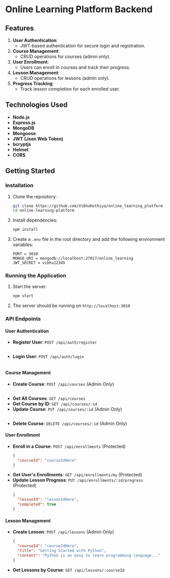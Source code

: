 # Online Learning Platform Backend

## Features
1. **User Authentication**: 
    - JWT-based authentication for secure login and registration.
2. **Course Management**: 
    - CRUD operations for courses (admin only).
3. **User Enrollment**: 
    - Users can enroll in courses and track their progress.
4. **Lesson Management**: 
    - CRUD operations for lessons (admin only).
5. **Progress Tracking**: 
    - Track lesson completion for each enrolled user.

## Technologies Used
- **Node.js**
- **Express.js**
- **MongoDB**
- **Mongoose**
- **JWT (Json Web Token)**
- **bcryptjs**
- **Helmet**
- **CORS**

## Getting Started

### Installation
1. Clone the repository:
    ```bash
    git clone https://github.com/VibhuKothiya/online_learning_platform
    cd online-learning-platform
    ```

2. Install dependencies:
    ```bash
    npm install
    ```

3. Create a `.env` file in the root directory and add the following environment variables:
    ```plaintext
    PORT = 3010
    MONGO_URI = mongodb://localhost:27017/online_learning
    JWT_SECRET = vibhu12345
    ```

### Running the Application
1. Start the server:
    ```bash
    npm start
    ```

2. The server should be running on `http://localhost:3010`

### API Endpoints

#### User Authentication
- **Register User**: `POST /api/auth/register`
    ```json
    
    ```
- **Login User**: `POST /api/auth/login`
    ```json
    
    ```

#### Course Management
- **Create Course**: `POST /api/courses` (Admin Only)
    ```json
    
    ```
- **Get All Courses**: `GET /api/courses`
- **Get Course by ID**: `GET /api/courses/:id`
- **Update Course**: `PUT /api/courses/:id` (Admin Only)
    ```json
    
    ```
- **Delete Course**: `DELETE /api/courses/:id` (Admin Only)

#### User Enrollment
- **Enroll in a Course**: `POST /api/enrollments` (Protected)
    ```json
    {
      "courseId": "courseIdHere"
    }
    ```
- **Get User's Enrollments**: `GET /api/enrollments/my` (Protected)
- **Update Lesson Progress**: `PUT /api/enrollments/:id/progress` (Protected)
    ```json
    {
      "lessonId": "lessonIdHere",
      "completed": true
    }
    ```

#### Lesson Management
- **Create Lesson**: `POST /api/lessons` (Admin Only)
    ```json
    {
      "courseId": "courseIdHere",
      "title": "Getting Started with Python",
      "content": "Python is an easy to learn programming language..."
    }
    ```
- **Get Lessons by Course**: `GET /api/lessons/:courseId`


